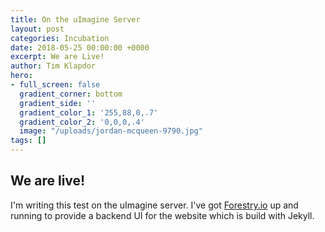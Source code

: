 ```yaml
---
title: On the uImagine Server
layout: post
categories: Incubation
date: 2018-05-25 00:00:00 +0000
excerpt: We are Live!
author: Tim Klapdor
hero:
- full_screen: false
  gradient_corner: bottom
  gradient_side: ''
  gradient_color_1: '255,88,0,.7'
  gradient_color_2: '0,0,0,.4'
  image: "/uploads/jordan-mcqueen-9790.jpg"
tags: []
---
```

## We are live!

I'm writing this test on the uImagine server. I've got [Forestry.io](http://forestry.io "forestry") up and running to provide a backend UI for the website which is build with Jekyll.
